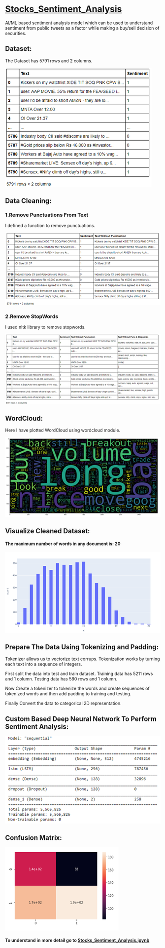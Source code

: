 # [Stocks_Sentiment_Analysis](https://github.com/parthshah28/Stocks_Sentiment_Analysis)

AI/ML based sentiment analysis model which can be used to understand sentiment from public tweets as a factor while making a buy/sell decision of securities.

## Dataset:
The Dataset has 5791 rows and 2 columns.

![](https://github.com/parthshah28/Stocks_Sentiment_Analysis/blob/main/images/1.png)

## Data Cleaning:

### 1.Remove Punctuations From Text
I defined a function to remove punctuations.

![](https://github.com/parthshah28/Stocks_Sentiment_Analysis/blob/main/images/2.png)

### 2.Remove StopWords
I used nltk library to remove stopwords.

![](https://github.com/parthshah28/Stocks_Sentiment_Analysis/blob/main/images/3.png)

## WordCloud:
Here I have plotted WordCloud using wordcloud module.

![](https://github.com/parthshah28/Stocks_Sentiment_Analysis/blob/main/images/4.png)

## Visualize Cleaned Dataset:
#### The maximum number of words in any document is: 20

![](https://github.com/parthshah28/Stocks_Sentiment_Analysis/blob/main/images/5.png)

## Prepare The Data Using Tokenizing and Padding:
Tokenizer allows us to vectorize text corrups. Tokenization works by turning each text into a sequence of integers.

First split the data into test and train dataset. Training data has 5211 rows and 1 column. Testing data has 580 rows and 1 column.

Now Create a tokenizer to tokenize the words and create sequences of tokenized words and then add padding to training and testing.

Finally Convert the data to categorical 2D representation.

## Custom Based Deep Neural Network To Perform Sentiment Analysis:

![](https://github.com/parthshah28/Stocks_Sentiment_Analysis/blob/main/images/6.png)

## Confusion Matrix:

![](https://github.com/parthshah28/Stocks_Sentiment_Analysis/blob/main/images/7.png)

####  To understand in more detail go to [Stocks_Sentiment_Analysis.ipynb](https://github.com/parthshah28/Stocks_Sentiment_Analysis/blob/main/Stocks_Sentiment_Analysis.ipynb)
